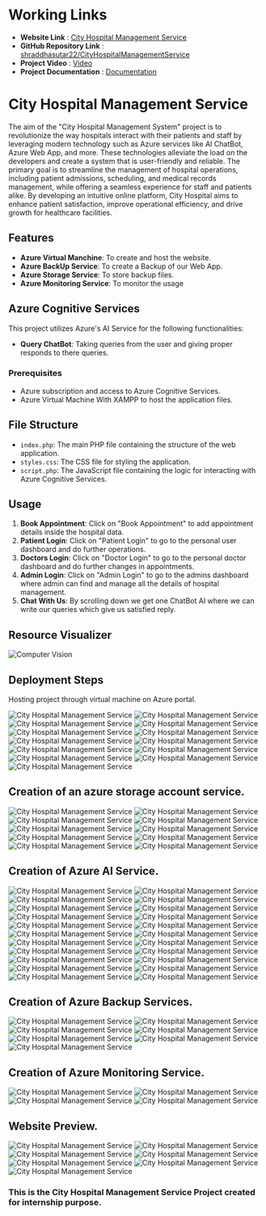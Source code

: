# Working Links
- **Website Link** : <a href="http://52.136.116.225/City%20hospital%20management%20service/" rel="nofollow">City Hospital Management Service</a>
- **GitHub Repository Link** : <a href="https://github.com/shraddhasutar22/CityHospitalManagementService" rel="nofollow">shraddhasutar22/CityHospitalManagementService</a>
- **Project Video** : <a href="https://drive.google.com/drive/folders/183CLNbKqGKvfNKzvYOLamL9p_JlB8cBm?usp=sharing" rel="nofollow">Video</a>
- **Project Documentation** : <a href="https://drive.google.com/file/d/1aqhxSAq4LQ6NSfuC9raD2mli5SU9sm92/view?usp=sharing" rel="nofollow">Documentation</a>

# City Hospital Management Service 

The aim of the "City Hospital Management System" project is to revolutionize the way hospitals interact with their patients and staff by leveraging modern technology such as Azure services like AI ChatBot, Azure Web App, and more. These technologies alleviate the load on the developers and create a system that is user-friendly and reliable. The primary goal is to streamline the management of hospital operations, including patient admissions, scheduling, and medical records management, while offering a seamless experience for staff and patients alike. By developing an intuitive online platform, City Hospital aims to enhance patient satisfaction, improve operational efficiency, and drive growth for healthcare facilities.

## Features

- **Azure Virtual Manchine**: To create and host the website.
- **Azure BackUp Service**: To create a Backup of our Web App.
- **Azure Storage Service**: To store backup files.
- **Azure Monitoring Service**: To monitor the usage

## Azure Cognitive Services

This project utilizes Azure's AI Service for the following functionalities:
- **Query ChatBot**: Taking queries from the user and giving proper responds to there queries.

### Prerequisites

- Azure subscription and access to Azure Cognitive Services.
- Azure Virtual Machine With XAMPP to host the application files.

## File Structure

- `index.php`: The main PHP file containing the structure of the web application.
- `styles.css`: The CSS file for styling the application.
- `script.php`: The JavaScript file containing the logic for interacting with Azure Cognitive Services.

## Usage

1. **Book Appointment**: Click on "Book Appointment" to add appointment details inside the hospital data.
2. **Patient Login**: Click on "Patient Login" to go to the personal user dashboard and do further operations.
3. **Doctors Login**: Click on "Doctor Login" to go to the personal doctor dashboard and do further changes in appointments.
4. **Admin Login**: Click on "Admin Login" to go to the admins dashboard where admin can find and manage all the details of hospital management.
5. **Chat With Us**: By scrolling down we get one ChatBot AI where we can write our queries which give us satisfied reply.

## Resource Visualizer

![Computer Vision](https://github.com/shraddhasutar22/CityHospitalManagementService/blob/master/images/Project%20Visualizer.jpg?raw=true)

## Deployment Steps

Hosting project through virtual machine on Azure portal.

![City Hospital Management Service](https://github.com/shraddhasutar22/CityHospitalManagementService/blob/master/images/Image%202.png?raw=true)
![City Hospital Management Service](https://github.com/shraddhasutar22/CityHospitalManagementService/blob/master/images/Image%203.png?raw=true)
![City Hospital Management Service](https://github.com/shraddhasutar22/CityHospitalManagementService/blob/master/images/Image%206.png?raw=true)
![City Hospital Management Service](https://github.com/shraddhasutar22/CityHospitalManagementService/blob/master/images/Image%2012.png?raw=true)
![City Hospital Management Service](https://github.com/shraddhasutar22/CityHospitalManagementService/blob/master/images/image%2013.png?raw=true)
![City Hospital Management Service](https://github.com/shraddhasutar22/CityHospitalManagementService/blob/master/images/Image%2014.png?raw=true)
![City Hospital Management Service](https://github.com/shraddhasutar22/CityHospitalManagementService/blob/master/images/Image%2015.png?raw=true)
![City Hospital Management Service](https://github.com/shraddhasutar22/CityHospitalManagementService/blob/master/images/Image%2016.png?raw=true)
![City Hospital Management Service](https://github.com/shraddhasutar22/CityHospitalManagementService/blob/master/images/Image%2017.png?raw=true)
![City Hospital Management Service](https://github.com/shraddhasutar22/CityHospitalManagementService/blob/master/images/Image%2018.png?raw=true)
![City Hospital Management Service](https://github.com/shraddhasutar22/CityHospitalManagementService/blob/master/images/Image%2019.png?raw=true)
![City Hospital Management Service](https://github.com/shraddhasutar22/CityHospitalManagementService/blob/master/images/Image%2020.png?raw=true)
![City Hospital Management Service](https://github.com/shraddhasutar22/CityHospitalManagementService/blob/master/images/Image%2021.png?raw=true)

## Creation of an azure storage account service.

![City Hospital Management Service](https://github.com/shraddhasutar22/CityHospitalManagementService/blob/master/images/storage%201.png?raw=true)
![City Hospital Management Service](https://github.com/shraddhasutar22/CityHospitalManagementService/blob/master/images/storage%202.png?raw=true)
![City Hospital Management Service](https://github.com/shraddhasutar22/CityHospitalManagementService/blob/master/images/storage%203.png?raw=true)
![City Hospital Management Service](https://github.com/shraddhasutar22/CityHospitalManagementService/blob/master/images/storage%204.png?raw=true)
![City Hospital Management Service](https://github.com/shraddhasutar22/CityHospitalManagementService/blob/master/images/storage%205.png?raw=true)
![City Hospital Management Service](https://github.com/shraddhasutar22/CityHospitalManagementService/blob/master/images/storage%206.png?raw=true)
![City Hospital Management Service](https://github.com/shraddhasutar22/CityHospitalManagementService/blob/master/images/storage%207.png?raw=true)
![City Hospital Management Service](https://github.com/shraddhasutar22/CityHospitalManagementService/blob/master/images/storage%208.png?raw=true)
![City Hospital Management Service](https://github.com/shraddhasutar22/CityHospitalManagementService/blob/master/images/storage%209.png?raw=true)
![City Hospital Management Service](https://github.com/shraddhasutar22/CityHospitalManagementService/blob/master/images/storage%2010.png?raw=true)

## Creation of Azure AI Service.

![City Hospital Management Service](https://github.com/shraddhasutar22/CityHospitalManagementService/blob/master/images/AI%201.png?raw=true)
![City Hospital Management Service](https://github.com/shraddhasutar22/CityHospitalManagementService/blob/master/images/AI%202.png?raw=true)
![City Hospital Management Service](https://github.com/shraddhasutar22/CityHospitalManagementService/blob/master/images/AI%203.png?raw=true)
![City Hospital Management Service](https://github.com/shraddhasutar22/CityHospitalManagementService/blob/master/images/AI%204.png?raw=true)
![City Hospital Management Service](https://github.com/shraddhasutar22/CityHospitalManagementService/blob/master/images/AI%205.png?raw=true)
![City Hospital Management Service](https://github.com/shraddhasutar22/CityHospitalManagementService/blob/master/images/AI%206.png?raw=true)
![City Hospital Management Service](https://github.com/shraddhasutar22/CityHospitalManagementService/blob/master/images/AI%207.png?raw=true)
![City Hospital Management Service](https://github.com/shraddhasutar22/CityHospitalManagementService/blob/master/images/AI%208.png?raw=true)
![City Hospital Management Service](https://github.com/shraddhasutar22/CityHospitalManagementService/blob/master/images/AI%209.png?raw=true)
![City Hospital Management Service](https://github.com/shraddhasutar22/CityHospitalManagementService/blob/master/images/AI%2010.png?raw=true)
![City Hospital Management Service](https://github.com/shraddhasutar22/CityHospitalManagementService/blob/master/images/AI%2011.png?raw=true)
![City Hospital Management Service](https://github.com/shraddhasutar22/CityHospitalManagementService/blob/master/images/AI%2012.png?raw=true)
![City Hospital Management Service](https://github.com/shraddhasutar22/CityHospitalManagementService/blob/master/images/AI%2013.png?raw=true)
![City Hospital Management Service](https://github.com/shraddhasutar22/CityHospitalManagementService/blob/master/images/AI%2014.png?raw=true)
![City Hospital Management Service](https://github.com/shraddhasutar22/CityHospitalManagementService/blob/master/images/AI%2015.png?raw=true)
![City Hospital Management Service](https://github.com/shraddhasutar22/CityHospitalManagementService/blob/master/images/AI%2016.png?raw=true)
![City Hospital Management Service](https://github.com/shraddhasutar22/CityHospitalManagementService/blob/master/images/AI%2017.png?raw=true)
![City Hospital Management Service](https://github.com/shraddhasutar22/CityHospitalManagementService/blob/master/images/AI%2018.png?raw=true)
![City Hospital Management Service](https://github.com/shraddhasutar22/CityHospitalManagementService/blob/master/images/AI%2019.png?raw=true)
![City Hospital Management Service](https://github.com/shraddhasutar22/CityHospitalManagementService/blob/master/images/AI%2020.png?raw=true)
![City Hospital Management Service](https://github.com/shraddhasutar22/CityHospitalManagementService/blob/master/images/AI%2021.png?raw=true)
![City Hospital Management Service](https://github.com/shraddhasutar22/CityHospitalManagementService/blob/master/images/AI%2022.png?raw=true)

## Creation of Azure Backup Services. 

![City Hospital Management Service](https://github.com/shraddhasutar22/CityHospitalManagementService/blob/master/images/backup%201.png?raw=true)
![City Hospital Management Service](https://github.com/shraddhasutar22/CityHospitalManagementService/blob/master/images/backup%202.png?raw=true)
![City Hospital Management Service](https://github.com/shraddhasutar22/CityHospitalManagementService/blob/master/images/backup%203.png?raw=true)
![City Hospital Management Service](https://github.com/shraddhasutar22/CityHospitalManagementService/blob/master/images/backup%204.png?raw=true)
![City Hospital Management Service](https://github.com/shraddhasutar22/CityHospitalManagementService/blob/master/images/backup%205.png?raw=true)
![City Hospital Management Service](https://github.com/shraddhasutar22/CityHospitalManagementService/blob/master/images/backup%206.png?raw=true)
![City Hospital Management Service](https://github.com/shraddhasutar22/CityHospitalManagementService/blob/master/images/backup%207.png?raw=true)

## Creation of Azure Monitoring Service.

![City Hospital Management Service](https://github.com/shraddhasutar22/CityHospitalManagementService/blob/master/images/alert%201.png?raw=true)
![City Hospital Management Service](https://github.com/shraddhasutar22/CityHospitalManagementService/blob/master/images/alert%202.png?raw=true)
![City Hospital Management Service](https://github.com/shraddhasutar22/CityHospitalManagementService/blob/master/images/alert%203.png?raw=true)
![City Hospital Management Service](https://github.com/shraddhasutar22/CityHospitalManagementService/blob/master/images/alert%204.png?raw=true)


## Website Preview.

![City Hospital Management Service](https://github.com/shraddhasutar22/CityHospitalManagementService/blob/master/images/web%201.png?raw=true)
![City Hospital Management Service](https://github.com/shraddhasutar22/CityHospitalManagementService/blob/master/images/web%202.png?raw=true)
![City Hospital Management Service](https://github.com/shraddhasutar22/CityHospitalManagementService/blob/master/images/web%203.png?raw=true)
![City Hospital Management Service](https://github.com/shraddhasutar22/CityHospitalManagementService/blob/master/images/web%204.png?raw=true)
![City Hospital Management Service](https://github.com/shraddhasutar22/CityHospitalManagementService/blob/master/images/web%205.png?raw=true)
![City Hospital Management Service](https://github.com/shraddhasutar22/CityHospitalManagementService/blob/master/images/web%206.png?raw=true)
![City Hospital Management Service](https://github.com/shraddhasutar22/CityHospitalManagementService/blob/master/images/web%207.png?raw=true)


### This is the City Hospital Management Service Project created for internship purpose. 


